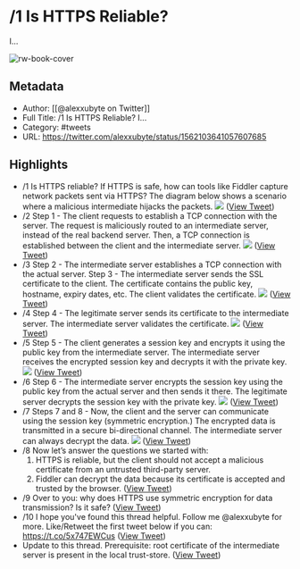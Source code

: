 # /1 Is HTTPS Reliable?
I...

![rw-book-cover](https://pbs.twimg.com/profile_images/1524184008635998209/vOSCJXuk.jpg)

## Metadata
- Author: [[@alexxubyte on Twitter]]
- Full Title: /1 Is HTTPS Reliable?
I...
- Category: #tweets
- URL: https://twitter.com/alexxubyte/status/1562103641057607685

## Highlights
- /1 Is HTTPS reliable?
  If HTTPS is safe, how can tools like Fiddler capture network packets sent via HTTPS?
  The diagram below shows a scenario where a malicious intermediate hijacks the packets. 
  ![](https://pbs.twimg.com/media/Fa20-tQVQAkQMtG.jpg) ([View Tweet](https://twitter.com/alexxubyte/status/1562103641057607685))
- /2 Step 1 - The client requests to establish a TCP connection with the server. The request is maliciously routed to an intermediate server, instead of the real backend server. Then, a TCP connection is established between the client and the intermediate server. 
  ![](https://pbs.twimg.com/media/Fa20_NpVQAAI8rM.jpg) ([View Tweet](https://twitter.com/alexxubyte/status/1562103650511507456))
- /3 Step 2 - The intermediate server establishes a TCP connection with the actual server.
  Step 3 - The intermediate server sends the SSL certificate to the client. The certificate contains the public key, hostname, expiry dates, etc. The client validates the certificate. 
  ![](https://pbs.twimg.com/media/Fa20_wEUIAAC2Ee.jpg) ([View Tweet](https://twitter.com/alexxubyte/status/1562103658812059649))
- /4 Step 4 - The legitimate server sends its certificate to the intermediate server. The intermediate server validates the certificate. 
  ![](https://pbs.twimg.com/media/Fa21APnVsAMToYk.jpg) ([View Tweet](https://twitter.com/alexxubyte/status/1562103667364225024))
- /5 Step 5 - The client generates a session key and encrypts it using the public key from the intermediate server. The intermediate server receives the encrypted session key and decrypts it with the private key. 
  ![](https://pbs.twimg.com/media/Fa21AvUVQAEcehM.jpg) ([View Tweet](https://twitter.com/alexxubyte/status/1562103676218404866))
- /6 Step 6 - The intermediate server encrypts the session key using the public key from the actual server and then sends it there. The legitimate server decrypts the session key with the private key. 
  ![](https://pbs.twimg.com/media/Fa21BQdUIAAIwE1.jpg) ([View Tweet](https://twitter.com/alexxubyte/status/1562103685571702784))
- /7 Steps 7 and 8 - Now, the client and the server can communicate using the session key (symmetric encryption.) The encrypted data is transmitted in a secure bi-directional channel. The intermediate server can always decrypt the data. 
  ![](https://pbs.twimg.com/media/Fa21BzUUsAAS0M4.jpg) ([View Tweet](https://twitter.com/alexxubyte/status/1562103694425874434))
- /8 Now let’s answer the questions we started with:
  1. HTTPS is reliable, but the client should not accept a malicious certificate from an untrusted third-party server.
  2. Fiddler can decrypt the data because its certificate is accepted and trusted by the browser. ([View Tweet](https://twitter.com/alexxubyte/status/1562103698796425217))
- /9 Over to you: why does HTTPS use symmetric encryption for data transmission? Is it safe? ([View Tweet](https://twitter.com/alexxubyte/status/1562103701447196672))
- /10 I hope you've found this thread helpful.
  Follow me @alexxubyte for more.
  Like/Retweet the first tweet below if you can: https://t.co/5x747EWCus ([View Tweet](https://twitter.com/alexxubyte/status/1562103703997255680))
- Update to this thread.
  Prerequisite: root certificate of the intermediate server is present in the local trust-store. ([View Tweet](https://twitter.com/alexxubyte/status/1562247891451666432))
